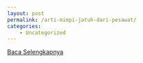 ```yaml
---
layout: post
permalink: /arti-mimpi-jatuh-dari-pesawat/
categories:
    - Uncategorized
---
```


[Baca Selengkapnya](/06)